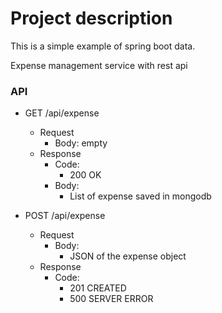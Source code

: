 # Project description

This is a simple example of spring boot data.

Expense management service with rest api


### API

* GET /api/expense
  * Request
    * Body: empty
  * Response
    * Code:
      * 200 OK
    * Body: 
      * List of expense saved in mongodb

* POST /api/expense
  * Request
    * Body:
      * JSON of the expense object
  * Response
    * Code:
      * 201 CREATED
      * 500 SERVER ERROR


